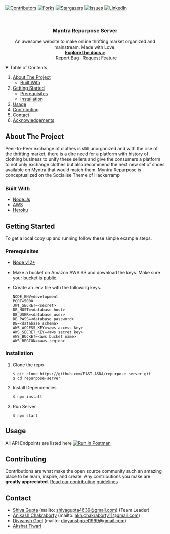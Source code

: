 <!-- PROJECT SHIELDS -->
<!--
*** I'm using markdown "reference style" links for readability.
*** Reference links are enclosed in brackets [ ] instead of parentheses ( ).
*** See the bottom of this document for the declaration of the reference variables
*** for contributors-url, forks-url, etc. This is an optional, concise syntax you may use.
*** https://www.markdownguide.org/basic-syntax/#reference-style-links
-->

[![Contributors][contributors-shield]][contributors-url]
[![Forks][forks-shield]][forks-url]
[![Stargazers][stars-shield]][stars-url]
[![Issues][issues-shield]][issues-url]
[![LinkedIn][linkedin-shield]][linkedin-url]

<!-- PROJECT LOGO -->
<br />

<p align="center">


  <h3 align="center">Myntra Repurpose Server</h3>

  <p align="center">
    An awesome website to make online thrifting market organized and mainstream. Made with Love.
    <br />
    <a href="https://github.com/FAST-ASDA/repurpose-server"><strong>Explore the docs »</strong></a>
    <br />
    ·
    <a href="https://github.com/FAST-ASDA/repurpose-server/issues">Report Bug</a>
    ·
    <a href="https://github.com/FAST-ASDA/repurpose-server/issues">Request Feature</a>
  </p>
</p>

  
<!-- TABLE OF CONTENTS -->
<details open="open">
  <summary>Table of Contents</summary>
  <ol>
    <li>
      <a href="#about-the-project">About The Project</a>
      <ul>
        <li><a href="#built-with">Built With</a></li>
      </ul>
    </li>
    <li>
      <a href="#getting-started">Getting Started</a>
      <ul>
        <li><a href="#prerequisites">Prerequisites</a></li>
        <li><a href="#installation">Installation</a></li>
      </ul>
    </li>
    <li><a href="#usage">Usage</a></li>
    <li><a href="#contributing">Contributing</a></li>
    <li><a href="#contact">Contact</a></li>
    <li><a href="#acknowledgements">Acknowledgements</a></li>
  </ol>
</details>

<!-- ABOUT THE PROJECT -->

## About The Project

Peer-to-Peer exchange of clothes is still unorganized and with the rise of  the thrifting market, there is a dire need for a platform with history of clothing business to unify these sellers and give the consumers a platform to not only exchange clothes but also recommend the next new set of shoes available on Myntra that would match them. Myntra Repurpose is conceptualized on the Socialise Theme of Hackerramp


### Built With

- [Node.Js](https://nodejs.org/en/)
- [AWS](https://aws.amazon.com/)
- [Heroku](https://www.heroku.com/)

<!-- GETTING STARTED -->

## Getting Started

To get a local copy up and running follow these simple example steps.

### Prerequisites

- [Node v12+](https://nodejs.org/en/)
- Make a bucket on Amazon AWS S3 and download the keys. Make sure your bucket is public.
- Create an .env file with the following keys.

  ```
  NODE_ENV=development
  PORT=5000
  JWT_SECRET=<secret>
  DB_HOST=<database host>
  DB_USER=<database user>
  DB_PASS=<database password>
  DB=<database schema>
  AWS_ACCESS_KEY=<aws access key>
  AWS_SECRET_KEY=<aws secret key>
  AWS_BUCKET=<aws bucket name>
  AWS_REGION=<aws region>
  ```
 

### Installation

1. Clone the repo
   ```
   $ git clone https://github.com/FAST-ASDA/repurpose-server.git
   $ cd repurpose-server
   ```
2. Install Dependencies
   ```
   $ npm install
   ```
3. Run Server
   ```
   $ npm start
   ```

<!-- USAGE EXAMPLES -->

## Usage

All API Endpoints are listed here 
[![Run in Postman](https://run.pstmn.io/button.svg)](https://app.getpostman.com/run-collection/17441383-7eee50d9-cfb3-4f2f-b973-e27f119a9c2b?action=collection%2Ffork&collection-url=entityId%3D17441383-7eee50d9-cfb3-4f2f-b973-e27f119a9c2b%26entityType%3Dcollection#?env%5Brepurpose%20server%5D=W3sia2V5IjoiVVJMIiwidmFsdWUiOiJodHRwOi8vbG9jYWxob3N0OjUwMDAiLCJlbmFibGVkIjp0cnVlfSx7ImtleSI6IlRPS0VOIiwidmFsdWUiOiIiLCJlbmFibGVkIjp0cnVlfSx7ImtleSI6InJlc291cmNlSWQiLCJ2YWx1ZSI6IiIsImVuYWJsZWQiOmZhbHNlfSx7ImtleSI6IlBST0RVUkwiLCJ2YWx1ZSI6Imh0dHBzOi8vbWFwaS5veHl0b2Npbi5pcyIsImVuYWJsZWQiOmZhbHNlfV0=)


<!-- CONTRIBUTING -->

## Contributing

Contributions are what make the open source community such an amazing place to be learn, inspire, and create. Any contributions you make are **greatly appreciated**.
<a href="https://github.com/FAST-ASDA/repurpose-server/blob/master/CONTRIBUTING.md">Read our contributing guidelines</a>


<!-- CONTACT -->

## Contact

- [Shiva Gupta](https://www.linkedin.com/in/shiva-gupta-1843b6170/) (mailto: shivagupta4639@gmail.com) (Team Leader)
- [Anikash Chakraborty](https://www.linkedin.com/in/anikash-chakraborty/) (mailto: akh.chakraborty11@gmail.com)
- [Divyansh Goel](https://www.linkedin.com/in/divyansh-goel-a0a433166/) (mailto: divyanshgoel1999@gmail.com)
- [Akshat Tiwari](https://www.linkedin.com/in/akshaaatt/)

<!-- ACKNOWLEDGEMENTS -->



<!-- MARKDOWN LINKS & IMAGES -->
<!-- https://www.markdownguide.org/basic-syntax/#reference-style-links -->

[contributors-shield]: https://img.shields.io/github/contributors/FAST-ASDA/repurpose-server.svg?style=for-the-badge
[contributors-url]: https://github.com/FAST-ASDA/repurpose-server/graphs/contributors
[forks-shield]: https://img.shields.io/github/forks/killer4639/sach-ka-saamna.svg?style=for-the-badge
[forks-url]: https://github.com/FAST-ASDA/repurpose-server/network/members
[stars-shield]: https://img.shields.io/github/stars/killer4639/sach-ka-saamna.svg?style=for-the-badge
[stars-url]: https://github.com/FAST-ASDA/repurpose-server/stargazers
[issues-shield]: https://img.shields.io/github/issues/killer4639/sach-ka-saamna.svg?style=for-the-badge
[issues-url]: https://github.com/FAST-ASDA/repurpose-server/issues
[license-shield]: https://img.shields.io/github/license/killer4639/sach-ka-saamna.svg?style=for-the-badge
[license-url]: https://github.com/FAST-ASDA/repurpose-server/blob/master/LICENSE.txt
[linkedin-shield]: https://img.shields.io/badge/-LinkedIn-black.svg?style=for-the-badge&logo=linkedin&colorB=555
[linkedin-url]: https://www.linkedin.com/in/shiva-gupta-1843b6170/


